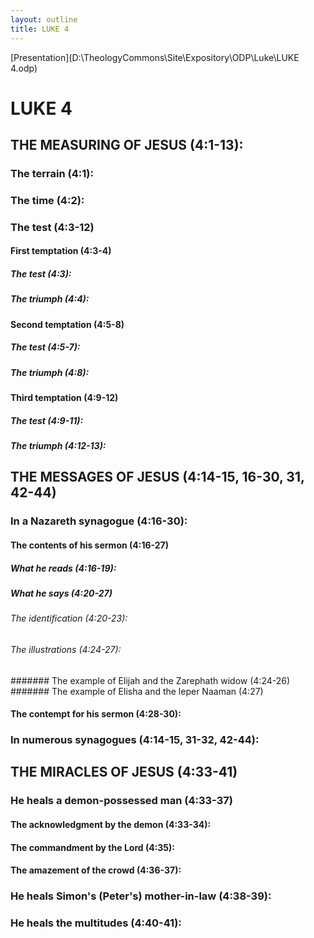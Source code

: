 ```yaml
---
layout: outline
title: LUKE 4
---
```

[Presentation](D:\TheologyCommons\Site\Expository\ODP\Luke\LUKE 4.odp)
# LUKE 4
## THE MEASURING OF JESUS (4:1-13): 
###  The terrain (4:1): 
###  The time (4:2): 
###  The test (4:3-12) 
####  First temptation (4:3-4) 
#####  The test (4:3): 
#####  The triumph (4:4):
####  Second temptation (4:5-8) 
#####  The test (4:5-7): 
#####  The triumph (4:8): 
####  Third temptation (4:9-12) 
#####  The test (4:9-11): 
#####  The triumph (4:12-13): 
## THE MESSAGES OF JESUS (4:14-15, 16-30, 31, 42-44) 
###  In a Nazareth synagogue (4:16-30): 
####  The contents of his sermon (4:16-27) 
#####  What he reads (4:16-19): 
#####  What he says (4:20-27) 
######  The identification (4:20-23): 
######  The illustrations (4:24-27): 
#######  The example of Elijah and the Zarephath widow (4:24-26) 
#######  The example of Elisha and the leper Naaman (4:27) 
####  The contempt for his sermon (4:28-30): 
###  In numerous synagogues (4:14-15, 31-32, 42-44): 
## THE MIRACLES OF JESUS (4:33-41) 
###  He heals a demon-possessed man (4:33-37) 
####  The acknowledgment by the demon (4:33-34): 
####  The commandment by the Lord (4:35): 
####  The amazement of the crowd (4:36-37): 
###  He heals Simon\'s (Peter\'s) mother-in-law (4:38-39): 
###  He heals the multitudes (4:40-41): 
